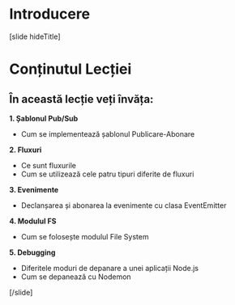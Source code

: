 # Introducere

[slide hideTitle]
# Conținutul Lecției

## În această lecție veți învăța:

**1. Șablonul Pub/Sub**
- Cum se implementează șablonul Publicare-Abonare

**2. Fluxuri**
- Ce sunt fluxurile
- Cum se utilizează cele patru tipuri diferite de fluxuri

**3. Evenimente**
- Declanșarea și abonarea la evenimente cu clasa EventEmitter

**4. Modulul FS**
- Cum se folosește modulul File System

**5. Debugging**
- Diferitele moduri de depanare a unei aplicații Node.js
- Cum se depanează cu Nodemon

[/slide]
